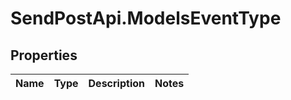 # SendPostApi.ModelsEventType

## Properties
Name | Type | Description | Notes
------------ | ------------- | ------------- | -------------



